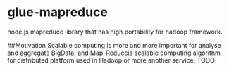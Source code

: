 glue-mapreduce
==============

node.js mapreduce library that has high portability for hadoop framework.

##Motivation
Scalable computing is more and more important for analyse and aggregate BigData, and Map-Reduceis scalable computing algorithm for distributed platform used in Hadoop or more another service.
TODO
